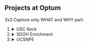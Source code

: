 ## Projects at Optum
3x3
Capture only WHAT and WHY part.

1. <details>
    <summary>USC Keck</summary>

    1.	<details>
        <summary>Data Refresh</summary>
        
        1.  <details>
            <summary>Pull data from OADW</summary>
            </details>

        2.  <details>
            <summary>Generate derived tables</summary>
            </details>    

        </details>

    2.	<details>
        <summary>Report Types</summary>
        
        1.  <details>
            <summary>Tableau</summary>

            1.  <details>
                <summary>Master DB</summary>
                Total Spend, Total Member Months, Risk
                </details> 


            </details>

        2.  <details>
            <summary>Excel</summary>

            1.  <details>
                <summary>Financial Model</summary>
                Total Spend, Total Member Months, Risk
                </details> 

            </details>

        3.  <details>
            <summary>PPT</summary>
            </details> 

            

        </details>
    - b
        - f
        - g
    - c
    - d
    - thisss   
    - a
    - b 
    </details>
2.  <details>
    <summary>SDOH Enrichment</summary>
    Basically, enrich the members' details by adding SDoH scores, it helps in their member outreach programs etc.

    - basic process
        - Get rosters from clients
        - process the file
        - send the file back to clients
    </details>


3.  <details>
    <summary>UCSNPE</summary>
    
    + reporting program k liye dashboards banana
    + power bi reports, ssrs reports
    + kuch logic ya views pehle se bane hote the
    + baki hame banane hote the
    + tableau ki doc se flat vs row heavy design dekho
    
    </details>


